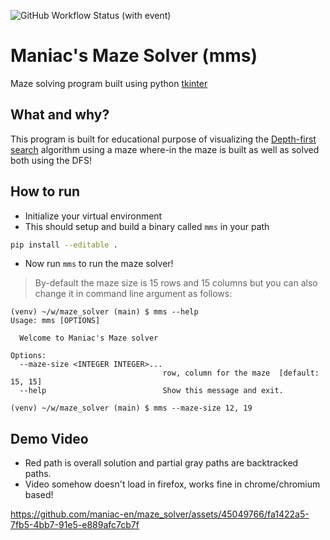 ![GitHub Workflow Status (with event)](https://img.shields.io/github/actions/workflow/status/maniac-en/maze_solver/pytest.yml?label=Build)

# Maniac's Maze Solver (mms)

Maze solving program built using python [tkinter](https://tkdocs.com/)

## What and why?

This program is built for educational purpose of visualizing the [Depth-first
search](https://en.wikipedia.org/wiki/Depth-first_search) algorithm using a
maze where-in the maze is built as well as solved both using the DFS!

## How to run

- Initialize your virtual environment
- This should setup and build a binary called `mms` in your path

```sh
pip install --editable .
```

- Now run `mms` to run the maze solver!

> By-default the maze size is 15 rows and 15 columns but you can also change it
> in command line argument as follows:

```
(venv) ~/w/maze_solver (main) $ mms --help
Usage: mms [OPTIONS]

  Welcome to Maniac's Maze solver

Options:
  --maze-size <INTEGER INTEGER>...
                                  row, column for the maze  [default: 15, 15]
  --help                          Show this message and exit.

(venv) ~/w/maze_solver (main) $ mms --maze-size 12, 19
```

## Demo Video
- Red path is overall solution and partial gray paths are backtracked paths.
- Video somehow doesn't load in firefox, works fine in chrome/chromium based!

https://github.com/maniac-en/maze_solver/assets/45049766/fa1422a5-7fb5-4bb7-91e5-e889afc7cb7f
